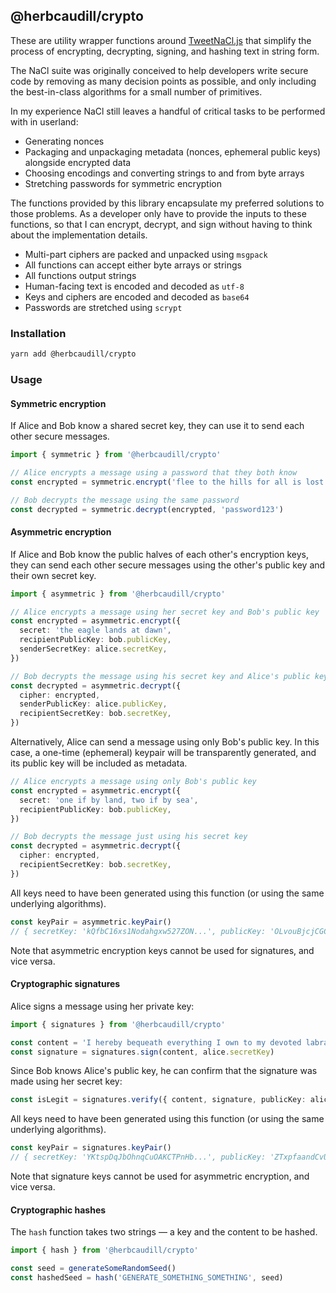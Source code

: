 ## @herbcaudill/crypto

These are utility wrapper functions around [TweetNaCl.js](https://tweetnacl.js.org/#/) that simplify the process of encrypting, decrypting, signing, and hashing text in string form.

The NaCl suite was originally conceived to help developers write secure code by removing as many decision points as possible, and only including the best-in-class algorithms for a small number of primitives.

In my experience NaCl still leaves a handful of critical tasks to be performed with in userland:

- Generating nonces
- Packaging and unpackaging metadata (nonces, ephemeral public keys) alongside encrypted data
- Choosing encodings and converting strings to and from byte arrays
- Stretching passwords for symmetric encryption

The functions provided by this library encapsulate my preferred solutions to those problems. As a developer only have to provide the inputs to these functions, so that I can encrypt, decrypt, and sign without having to think about the implementation details.

- Multi-part ciphers are packed and unpacked using `msgpack`
- All functions can accept either byte arrays or strings
- All functions output strings
- Human-facing text is encoded and decoded as `utf-8`
- Keys and ciphers are encoded and decoded as `base64`
- Passwords are stretched using `scrypt`

### Installation

```bash
yarn add @herbcaudill/crypto
```

### Usage

#### Symmetric encryption

If Alice and Bob know a shared secret key, they can use it to send each other secure messages.

```ts
import { symmetric } from '@herbcaudill/crypto'

// Alice encrypts a message using a password that they both know
const encrypted = symmetric.encrypt('flee to the hills for all is lost', 'password123')

// Bob decrypts the message using the same password
const decrypted = symmetric.decrypt(encrypted, 'password123')
```

#### Asymmetric encryption

If Alice and Bob know the public halves of each other's encryption keys, they can send each other secure messages using the other's public key and their own secret key.

```ts
import { asymmetric } from '@herbcaudill/crypto'

// Alice encrypts a message using her secret key and Bob's public key
const encrypted = asymmetric.encrypt({
  secret: 'the eagle lands at dawn',
  recipientPublicKey: bob.publicKey,
  senderSecretKey: alice.secretKey,
})

// Bob decrypts the message using his secret key and Alice's public key
const decrypted = asymmetric.decrypt({
  cipher: encrypted,
  senderPublicKey: alice.publicKey,
  recipientSecretKey: bob.secretKey,
})
```

Alternatively, Alice can send a message using only Bob's public key. In this case, a one-time (ephemeral) keypair will be transparently generated, and its public key will be included as metadata.

```ts
// Alice encrypts a message using only Bob's public key
const encrypted = asymmetric.encrypt({
  secret: 'one if by land, two if by sea',
  recipientPublicKey: bob.publicKey,
})

// Bob decrypts the message just using his secret key
const decrypted = asymmetric.decrypt({
  cipher: encrypted,
  recipientSecretKey: bob.secretKey,
})
```

All keys need to have been generated using this function (or using the same underlying algorithms).

```ts
const keyPair = asymmetric.keyPair()
// { secretKey: 'kQfbC16xs1Nodahgxw527ZON...', publicKey: 'OLvouBjcjCGC3f5sQuJ29ZLx...'}
```

Note that asymmetric encryption keys cannot be used for signatures, and vice versa.

#### Cryptographic signatures

Alice signs a message using her private key:

```ts
import { signatures } from '@herbcaudill/crypto'

const content = 'I hereby bequeath everything I own to my devoted labradoodle, Whifflesnicks'
const signature = signatures.sign(content, alice.secretKey)
```

Since Bob knows Alice's public key, he can confirm that the signature was made using her secret key:

```ts
const isLegit = signatures.verify({ content, signature, publicKey: alice.publicKey }) // true
```

All keys need to have been generated using this function (or using the same underlying algorithms).

```ts
const keyPair = signatures.keyPair()
// { secretKey: 'YKtspDqJbOhnqCuOAKCTPnHb...', publicKey: 'ZTxpfaandCvUIo7rvoaiVJaK...'}
```

Note that signature keys cannot be used for asymmetric encryption, and vice versa.

#### Cryptographic hashes

The `hash` function takes two strings &mdash; a key and the content to be hashed.

```ts
import { hash } from '@herbcaudill/crypto'

const seed = generateSomeRandomSeed()
const hashedSeed = hash('GENERATE_SOMETHING_SOMETHING', seed)
```
